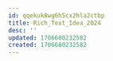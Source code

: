 ```yaml
---
id: qqekuk8wg6h5cx2hla2ctbp
title: Rich_Text_Idea_2024
desc: ''
updated: 1706680232582
created: 1706680232582
---
```

